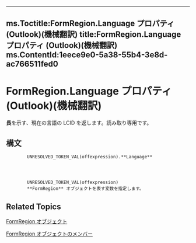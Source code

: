 

---
ms.Toctitle:FormRegion.Language プロパティ (Outlook)(機械翻訳)
title:FormRegion.Language プロパティ (Outlook)(機械翻訳)
ms.ContentId:1eece9e0-5a38-55b4-3e8d-ac766511fed0
---
# FormRegion.Language プロパティ (Outlook)(機械翻訳)




**長**を示す、現在の言語の LCID を返します。読み取り専用です。

## 構文

            UNRESOLVED_TOKEN_VAL(offexpression).**Language**




            UNRESOLVED_TOKEN_VAL(offexpression)
            **FormRegion** オブジェクトを表す変数を指定します。



## Related Topics

[FormRegion オブジェクト](3a0b83eb-4076-9cb3-86a9-68f9e44df89f.md)

[FormRegion オブジェクトのメンバー](eb4ff750-2911-8f8d-2ef0-c3f5e7adf4e0.md)





